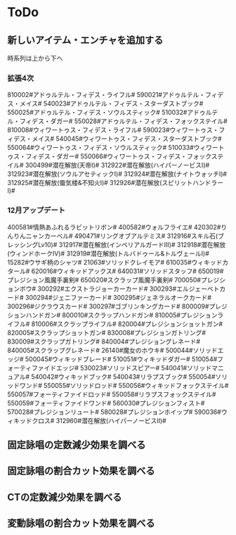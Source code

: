 # ToDo

## 新しいアイテム・エンチャを追加する
 
時系列は上から下へ

### 拡張4次
810002#アドゥルテル・フィデス・ライフル#
590021#アドゥルテル・フィデス・メイス#
540023#アドゥルテル・フィデス・スターダストブック#
550025#アドゥルテル・フィデス・ソウルスティック#
510032#アドゥルテル・フィデス・ダガー#
550028#アドゥルテル・フィデス・フォックステイル#
810008#ウィワートゥス・フィデス・ライフル#
590023#ウィワートゥス・フィデス・メイス#
540045#ウィワートゥス・フィデス・スターダストブック#
550064#ウィワートゥス・フィデス・ソウルスティック#
510033#ウィワートゥス・フィデス・ダガー#
550066#ウィワートゥス・フィデス・フォックステイル#
300499#潜在解放(天帝I)#
312922#潜在解放(ハイパーノービスI)#
312923#潜在解放(ソウルアセティックI)#
312924#潜在解放(ナイトウォッチI)#
312925#潜在解放(蜃気楼&不知火I)#
312926#潜在解放(スピリットハンドラーI)#

### 12月アップデート
400581#情熱あふれるラビットリボン#
400582#ウォルフライエ#
420302#りんりんニャンカーベル#
490471#リングオブアルテミス#
312916#スキル石(ブレッシングLv10)#
312917#潜在解放(インペリアルガードIII)#
312918#潜在解放(ウィンドホークIV)#
312919#潜在解放(トルバドゥール&トルヴェールI)#
15282#ウサギ柄のシャツ#
21063#ソリッドクレイモア#
610035#ウィキッドカタール#
620016#ウィキッドアックス#
640031#ソリッドスタッフ#
650019#プレジション風魔手裏剣#
650020#スクラップ風魔手裏剣#
700050#プレジションボウ#
300292#エクストラジョーカーカード#
300293#エルジェーベトカード#
300294#ジェニファーカード#
300295#ジェネラルオークカード#
300296#ジクラウスカード#
300297#ゴブリンキングカード#
800009#プレジションハンドガン#
800010#スクラップハンドガン#
810005#プレジションライフル#
810006#スクラップライフル#
820004#プレジションショットガン#
820005#スクラップショットガン#
830008#プレジションガトリング#
830009#スクラップガトリング#
840004#プレジショングレネード#
840005#スクラップグレネード#
26140#魔女のホウキ#
500044#ソリッドエッジ#
500045#ウィキッドブレード#
510051#ウィキッドダガー#
510054#フォーティファイドエッジ#
530023#ソリッドスピアー#
540041#ソリッドマニュアル#
540042#ウィキッドブック#
540043#リラプスブック#
550054#ソリッドワンド#
550055#ソリッドロッド#
550056#ウィキッドフォックステイル#
550057#フォーティファイドロッド#
550058#リラプスフォックステイル#
550059#フォーティファイドワンド#
560030#プレジションフィスト#
570028#プレジションリュート#
580028#プレジションホイップ#
590036#ウィキッドクロス#
312960#潜在解放(ハイパーノービスII)#

## 固定詠唱の定数減少効果を調べる

## 固定詠唱の割合カット効果を調べる


## CTの定数減少効果を調べる

## 変動詠唱の割合カット効果を調べる

